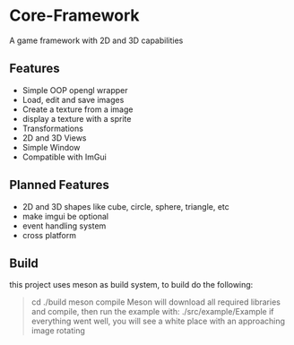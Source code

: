 # Core-Framework
A game framework with 2D and 3D capabilities 

## Features
- Simple OOP opengl wrapper
- Load, edit and save images
- Create a texture from a image
- display a texture with a sprite
- Transformations
- 2D and 3D Views
- Simple Window
- Compatible with ImGui

## Planned Features
- 2D and 3D shapes like cube, circle, sphere, triangle, etc
- make imgui be optional
- event handling system
- cross platform

## Build
this project uses meson as build system, to build do the following:
> cd ./build
> meson compile
Meson will download all required libraries and compile, then run the example with:
> ./src/example/Example
if everything went well, you will see a white place with an approaching image rotating
